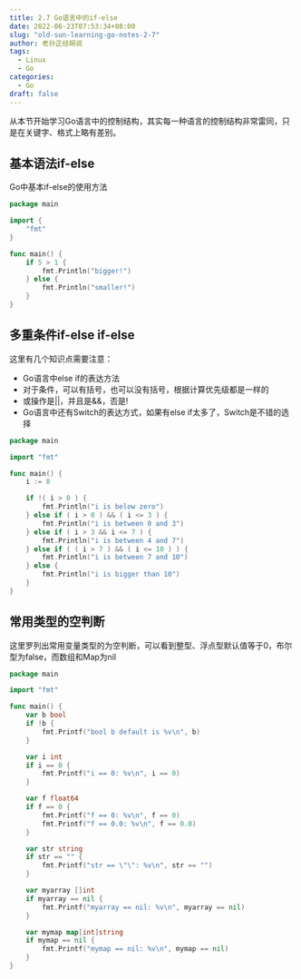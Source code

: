 ```yaml
---
title: 2.7 Go语言中的if-else
date: 2022-06-23T07:53:34+08:00
slug: "old-sun-learning-go-notes-2-7"
author: 老孙正经胡说
tags:
  - Linux
  - Go
categories:
  - Go
draft: false
---
```


从本节开始学习Go语言中的控制结构，其实每一种语言的控制结构非常雷同，只是在关键字、格式上略有差别。

## 基本语法if-else

Go中基本if-else的使用方法

```go
package main

import {
    "fmt"
}

func main() {
    if 5 > 1 {
        fmt.Println("bigger!")
    } else {
        fmt.Println("smaller!")
    }
}
```

## 多重条件if-else if-else

这里有几个知识点需要注意：

- Go语言中else if的表达方法
- 对于条件，可以有括号，也可以没有括号，根据计算优先级都是一样的
- 或操作是||，并且是&&，否是!
- Go语言中还有Switch的表达方式，如果有else if太多了，Switch是不错的选择

```go
package main

import "fmt"

func main() {
    i := 8

    if !( i > 0 ) {
        fmt.Println("i is below zero")
    } else if ( i > 0 ) && ( i <= 3 ) {
        fmt.Println("i is between 0 and 3")
    } else if ( i > 3 && i <= 7 ) {
        fmt.Println("i is between 4 and 7")
    } else if ( ( i > 7 ) && ( i <= 10 ) ) {
        fmt.Println("i is between 7 and 10")
    } else {
        fmt.Println("i is bigger than 10")
    }
}
```

## 常用类型的空判断

这里罗列出常用变量类型的为空判断，可以看到整型、浮点型默认值等于0，布尔型为false，而数组和Map为nil

```go
package main

import "fmt"

func main() {
    var b bool
    if !b {
        fmt.Printf("bool b default is %v\n", b)
    }

    var i int
    if i == 0 {
        fmt.Printf("i == 0: %v\n", i == 0)
    }

    var f float64
    if f == 0 {
        fmt.Printf("f == 0: %v\n", f == 0)
        fmt.Printf("f == 0.0: %v\n", f == 0.0)
    }

    var str string
    if str == "" {
        fmt.Printf("str == \"\": %v\n", str == "")
    }

    var myarray []int
    if myarray == nil {
        fmt.Printf("myarray == nil: %v\n", myarray == nil)
    }

    var mymap map[int]string
    if mymap == nil {
        fmt.Printf("mymap == nil: %v\n", mymap == nil)
    }
}
```